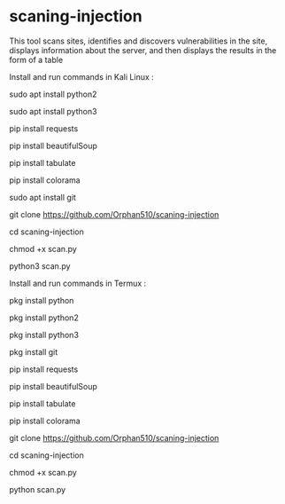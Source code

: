 # scaning-injection

This tool scans sites, identifies and discovers vulnerabilities in the site, displays information about the server, and then displays the results in the form of a table

Install and run commands in Kali Linux :

sudo apt install python2

sudo apt install python3

pip install requests

pip install beautifulSoup

pip install tabulate

pip install colorama

sudo apt install git

git clone https://github.com/Orphan510/scaning-injection

cd scaning-injection

chmod +x scan.py

python3 scan.py

Install and run commands in Termux :

pkg install python

pkg install python2

pkg install python3

pkg install git

pip install requests

pip install beautifulSoup

pip install tabulate

pip install colorama

git clone https://github.com/Orphan510/scaning-injection

cd scaning-injection

chmod +x scan.py

python scan.py
